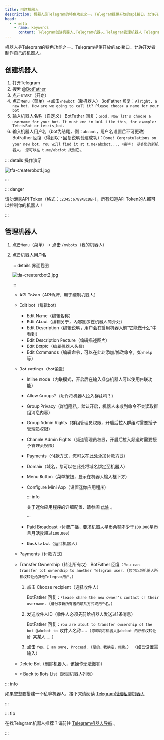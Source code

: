 ```yaml
---
title: 创建机器人
description: 机器人是Telegram的特色功能之一。Telegram提供开放的api接口，允许开发者制作自己的机器人。本文介绍了如何创建自己的机器人，以及管理机器人的各项功能说明。
head:
  - - meta
    - name: keywords
      content: Telegram创建机器人,Telegram机器人,Telegram管理机器人,Telegram编辑机器人,TG创建机器人,TG机器人,TG管理机器人,TG编辑机器人,电报创建机器人,电报机器人,电报管理机器人,电报编辑机器人
---
```


机器人是Telegram的特色功能之一。Telegram提供开放的api接口，允许开发者制作自己的机器人。

## 创建机器人

1. 打开Telegram
2. 搜索 [@BotFather](https://t.me/botfather)
3. 点击`START`（开始）
4. 点击`Menu`（菜单）->点击`/newbot`（新机器人）
    BotFather 回复：`Alright, a new bot. How are we going to call it? Please choose a name for your bot.`
5. 输入机器人名称（自定义）
    BotFather 回复：`Good. Now let's choose a username for your bot. It must end in `bot`. Like this, for example: TetrisBot or tetris_bot.`
6. 输入机器人用户名（bot为结尾，例：`abcbot`，用户名设置后不可更改）
    BotFather 回复（得到以下回复说明创建成功）：`Done! Congratulations on your new bot. You will find it at t.me/abcbot....`（`完毕！ 恭喜您的新机器人。 您可以在 t.me/abcbot 找到它。`）

::: details 操作演示

![tfa-createrobot1.jpg](https://cdn.jsdelivr.net/gh/feijiqun/images/tfa/createrobot1.jpg)

:::

::: danger

请勿泄露API Token（格式：`12345:6789ABCDEF`），所有知道API Token的人都可以控制你的机器人！

:::

## 管理机器人

1. 点击`Menu`（菜单）-> 点击 `/mybots`（我的机器人）

2. 点击机器人用户名

   ::: details 界面截图

   ![tfa-createrobot2.jpg](https://cdn.jsdelivr.net/gh/feijiqun/images/tfa/createrobot2.jpg)

   :::

   - API Token（API令牌，用于控制机器人）

   - Edit bot（编辑bot）

     - Edit Name（编辑名称）
     - Edit About（编辑关于，内容显示在机器人简介处）
     - Edit Description（编辑说明，用户会在启用机器人前“它能做什么”中看到）
     - Edit Description Pecture（编辑描述图片）
     - Edit Botpic（编辑机器人头像）
     - Edit Commands（编辑命令，可以在此处添加/修改命令，如`/help`等）

   - Bot settings（bot设置）

     - lnline mode（内联模式，开启后在输入框@机器人可以使用内联功能）
   
     - Allow Groups?（允许将机器人拉入群组吗？）
   
     - Group Privacy（群组隐私，默认开启，机器人未收到命令不会读取群组消息内容）
   
     - Group Admin Rights（群组管理员权限，开启后拉入群组时需要授予管理员权限）
   
     - Channle Admin Rights（频道管理员权限，开启后拉入频道时需要授予管理员权限）

     - Payments（付款方式，您可以在此处添加付款方式）

     - Domain（域名，您可以在此处将域名绑定至机器人）
   
     - Menu Button（菜单按钮，显示在机器人输入框下方）
   
     - Configure Mini App（设置迷你应用程序）
   
       ::: info
   
       关于迷你应用程序的详细配置，请参阅 [此处](./miniapp.html) 。
   
       :::
   
     - Paid Broadcast（付费广播，要求机器人星币余额不少于`100,000`星币且月活数超过`100,000`）

     - Back to bot（返回机器人）

   - Payments（付款方式） 
   
   - Transfer Ownership（转让所有权）
     BotFather 回复：`You can transfer bot ownership to another Telegram user.`（`您可以将机器人所有权转让给其他Telegram用户。`）
   
     1. 点击 Choose recipient（选择收件人）
   
        BotFather 回复：`Please share the new owner's contact or their username.`（`请分享新所有者的联系方式或用户名。`）
   
     2. 发送收件人ID（收件人必须先前给机器人发送过1条消息）
   
        BotFather 回复：`You are about to transfer ownership of the bot @abcbot to `收件人名称.....（`您即将将机器人@abcbot 的所有权转让给 `某某人.....）
   
     3. 点击 `Yes，I am sure, Proceed.`（`是的，我确定，继续。`）
        （如已设置需输入）
   
   - Delete Bot（删除机器人，该操作无法撤销）
   
   - « Back to Bots List（返回机器人列表）

::: info

如果您想要搭建一个私聊机器人，接下来请阅读 [Telegram搭建私聊机器人](./livegram.html)

:::

::: tip

在找Telegram机器人推荐？请前往 [Telegram机器人导航](https://dianbaosousuo.com/robot/) 。

:::